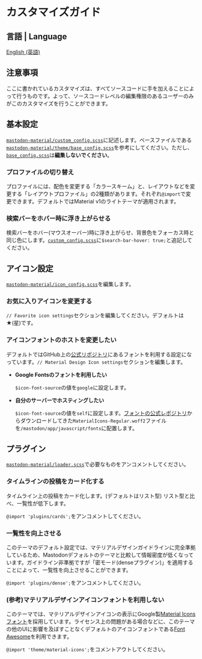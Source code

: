 # カスタマイズガイド

## 言語 | Language

[English (英語)](customization_guide.md)

## 注意事項

ここに書かれているカスタマイズは、すべてソースコードに手を加えることによって行うものです。よって、ソースコードレベルの編集権限のあるユーザーのみがこのカスタマイズを行うことができます。

## 基本設定

[`mastodon-material/custom_config.scss`](../src/mastodon-material/custom_config.scss)に記述します。ベースファイルである[`mastodon-material/theme/base_config.scss`](../src/mastodon-material/theme/base_config.scss)を参考にしてください。ただし、[`base_config.scss`](../src/mastodon-material/theme/base_config.scss)は**編集しないでください**。

### プロファイルの切り替え

プロファイルには、配色を変更する「カラースキーム」と、レイアウトなどを変更する「レイアウトプロファイル」の2種類があります。それぞれ`@import`で変更できます。デフォルトではMaterial v1のライトテーマが適用されます。

### 検索バーをホバー時に浮き上がらせる

検索バーをホバー(マウスオーバー)時に浮き上がらせ、背景色をフォーカス時と同じ色にします。[`custom_config.scss`](../src/mastodon-material/custom_config.scss)に`$search-bar-hover: true;`と追記してください。

## アイコン設定

[`mastodon-material/icon_config.scss`](../src/mastodon-material/icon_config.scss)を編集します。

### お気に入りアイコンを変更する

`// Favorite icon settings`セクションを編集してください。デフォルトは★(星)です。

### アイコンフォントのホストを変更したい

デフォルトではGitHub上の[公式リポジトリ](https://github.com/google/material-design-icons)にあるフォントを利用する設定になっています。`// Material Design Icon settings`セクションを編集します。

- **Google Fontsのフォントを利用したい**
  
  `$icon-font-source`の値を`google`に設定します。

- **自分のサーバーでホスティングしたい**
  
  `$icon-font-source`の値を`self`に設定します。[フォントの公式レポジトリ](https://raw.githubusercontent.com/google/material-design-icons/master/iconfont/MaterialIcons-Regular.woff2)からダウンロードしてきた`MaterialIcons-Regular.woff2`ファイルを`/mastodon/app/javascript/fonts`に配置します。

## プラグイン

[`mastodon-material/loader.scss`](../src/mastodon-material/loader.scss)で必要なものをアンコメントしてください。

### タイムラインの投稿をカード化する

タイムライン上の投稿をカード化します。(デフォルトはリスト型) リスト型と比べ、一覧性が低下します。

`@import 'plugins/cards';`をアンコメントしてください。

### 一覧性を向上させる

このテーマのデフォルト設定では、マテリアルデザインガイドラインに完全準拠しているため、Mastodonデフォルトのテーマと比較して情報密度が低くなっています。ガイドライン非準拠ですが「密モード(denseプラグイン)」を適用することによって、一覧性を向上させることができます。

`@import 'plugins/dense';`をアンコメントしてください。

### (参考)マテリアルデザインアイコンフォントを利用しない

このテーマでは、マテリアルデザインアイコンの表示にGoogle製[Material Iconsフォント](https://google.github.io/material-design-icons/#icon-font-for-the-web)を採用しています。ライセンス上の問題がある場合などに、このテーマの他のUIに影響を及ぼすことなくデフォルトのアイコンフォントである[Font Awesome](https://fontawesome.com/)を利用できます。

`@import 'theme/material-icons';`をコメントアウトしてください。
